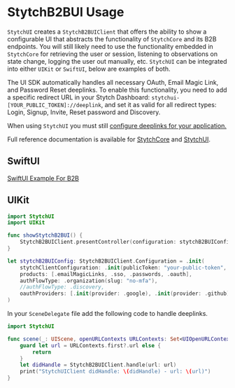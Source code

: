 # StytchB2BUI Usage
`StytchUI` creates a `StytchB2BUIClient` that offers the ability to show a configurable UI that abstracts the functionality of `StytchCore` and its B2B endpoints. You will still likely need to use the functionality embedded in `StytchCore` for retrieving the user or session, listening to observations on state change, logging the user out manually, etc. `StytchUI` can be integrated into either `UIKit` or `SwiftUI`, below are examples of both.

The UI SDK automatically handles all necessary OAuth, Email Magic Link, and Password Reset deeplinks. To enable this functionality, you need to add a specific redirect URL in your Stytch Dashboard: `stytchui-[YOUR_PUBLIC_TOKEN]://deeplink`, and set it as valid for all redirect types: Login, Signup, Invite, Reset password and Discovery.

When using `StytchUI` you must still [configure deeplinks for your application.](./Deeplinks.md)

Full reference documentation is available for [StytchCore](https://stytchauth.github.io/stytch-ios/main/StytchCore/documentation/stytchcore/) and [StytchUI](https://stytchauth.github.io/stytch-ios/main/StytchUI/documentation/stytchui/).

## SwiftUI
[SwiftUI Example For B2B](https://github.com/stytchauth/stytch-ios/blob/main/Stytch/DemoApps/StytchB2BUIDemo/ContentView.swift)

## UIKit
```swift
import StytchUI
import UIKit

func showStytchB2BUI() {
    StytchB2BUIClient.presentController(configuration: stytchB2BUIConfig, controller: self)
}

let stytchB2BUIConfig: StytchB2BUIClient.Configuration = .init(
    stytchClientConfiguration: .init(publicToken: "your-public-token", defaultSessionDuration: 5),
    products: [.emailMagicLinks, .sso, .passwords, .oauth],
    authFlowType: .organization(slug: "no-mfa"),
    //authFlowType: .discovery,
    oauthProviders: [.init(provider: .google), .init(provider: .github)]
)
```

In your `SceneDelegate` file add the following code to handle deeplinks.
```swift
import StytchUI

func scene(_: UIScene, openURLContexts URLContexts: Set<UIOpenURLContext>) {
    guard let url = URLContexts.first?.url else {
        return
    }
    let didHandle = StytchB2BUIClient.handle(url: url)
    print("StytchUIClient didHandle: \(didHandle) - url: \(url)")
}
```
